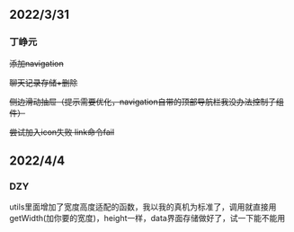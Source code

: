 ## 2022/3/31
### 丁峥元
~~添加navigation~~

~~聊天记录存储+删除~~

~~侧边滑动抽屉（提示需要优化，navigation自带的顶部导航栏我没办法控制子组件）~~

~~尝试加入icon失败 link命令fail~~

## 2022/4/4
### DZY
utils里面增加了宽度高度适配的函数，我以我的真机为标准了，调用就直接用getWidth(加你要的宽度)，height一样，data界面存储做好了，试一下能不能用
 